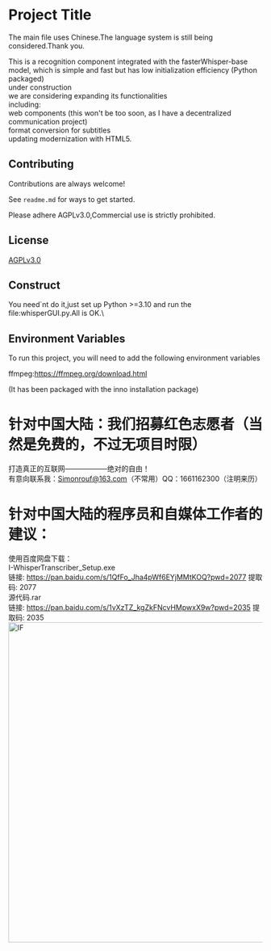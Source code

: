 
# Project Title

The main file uses Chinese.The language system is still being considered.Thank you.

This is a recognition component integrated with the fasterWhisper-base model, which is simple and fast but has low initialization efficiency (Python packaged)\
under construction\
we are considering expanding its functionalities\
including:\
web components (this won't be too soon, as I have a decentralized communication project)\
format conversion for subtitles\
 updating modernization with HTML5.


## Contributing

Contributions are always welcome!

See `readme.md` for ways to get started.

Please adhere AGPLv3.0,Commercial use is strictly prohibited.


## License

[AGPLv3.0](https://www.gnu.org/licenses/agpl-3.0.en.html)

## Construct

You need`nt do it,just set up Python >=3.10 and run the file:whisperGUI.py.All is OK.\

## Environment Variables

To run this project, you will need to add the following environment variables

ffmpeg:https://ffmpeg.org/download.html

(It has been packaged with the inno installation package)


# 针对中国大陆：我们招募红色志愿者（当然是免费的，不过无项目时限）
打造真正的互联网——————绝对的自由！\
有意向联系我：Simonrouf@163.com（不常用）QQ：1661162300（注明来历）
# 针对中国大陆的程序员和自媒体工作者的建议：
使用百度网盘下载：\
I-WhisperTranscriber_Setup.exe\
链接: https://pan.baidu.com/s/1QfFo_Jha4pWf6EYjMMtKOQ?pwd=2077 提取码: 2077\
源代码.rar\
链接: https://pan.baidu.com/s/1vXzTZ_kgZkFNcvHMpwxX9w?pwd=2035 提取码: 2035
<img width="714" height="634" alt="IF" src="https://github.com/user-attachments/assets/9404dd2d-6c42-453e-9872-aff0c36e320b" />

